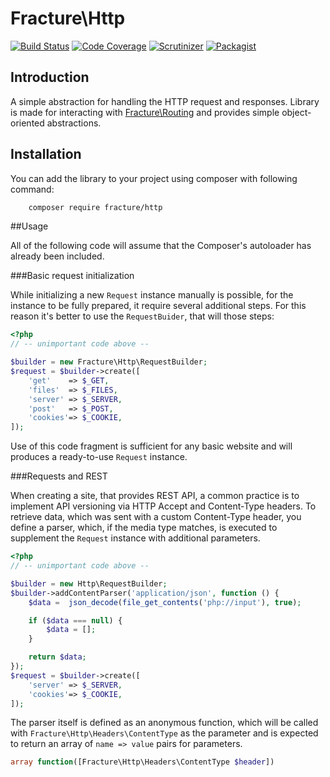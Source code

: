 # Fracture\Http


[![Build Status](https://travis-ci.org/fracture/http.png?branch=master)](https://travis-ci.org/fracture/http)
[![Code Coverage](https://scrutinizer-ci.com/g/fracture/http/badges/coverage.png?b=master)](https://scrutinizer-ci.com/g/fracture/http/?branch=master)
[![Scrutinizer](https://img.shields.io/scrutinizer/g/fracture/http.svg)](https://scrutinizer-ci.com/g/fracture/http/?branch=master)
[![Packagist](https://img.shields.io/packagist/v/fracture/http.svg)](https://packagist.org/packages/fracture/http)

## Introduction

A simple abstraction for handling the HTTP request and responses. Library is made for interacting with [Fracture\Routing](https://github.com/fracture/http) and provides simple object-oriented abstractions.

## Installation

You can add the library to your project using composer with following command:

```sh
    composer require fracture/http
```


##Usage

All of the following code will assume that the Composer's autoloader has already been included.

###Basic request initialization

While initializing a new `Request` instance manually is possible, for the instance to be fully prepared, it require several additional steps. For this reason it's better to use the `RequestBuider`, that will those steps:

```php
<?php
// -- unimportant code above --

$builder = new Fracture\Http\RequestBuilder;
$request = $builder->create([
    'get'    => $_GET,
    'files'  => $_FILES,
    'server' => $_SERVER,
    'post'   => $_POST,
    'cookies'=> $_COOKIE,
]);
```

Use of this code fragment is sufficient for any basic website and will produces a ready-to-use `Request` instance.

###Requests and REST

When creating a site, that provides REST API, a common practice is to implement API versioning via HTTP Accept and Content-Type headers. To retrieve data, which was sent with a custom Content-Type header, you define a parser, which, if the media type matches, is executed to supplement the `Request` instance with additional parameters.

```php
<?php
// -- unimportant code above --

$builder = new Http\RequestBuilder;
$builder->addContentParser('application/json', function () {
    $data =  json_decode(file_get_contents('php://input'), true);

    if ($data === null) {
        $data = [];
    }

    return $data;
});
$request = $builder->create([
    'server' => $_SERVER,
    'cookies'=> $_COOKIE,
]);
```

The parser itself is defined as an anonymous function, which will be called with `Fracture\Http\Headers\ContentType` as the parameter and is expected to return an array of `name => value` pairs for parameters.

```php
array function([Fracture\Http\Headers\ContentType $header])
```
